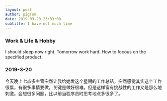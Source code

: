 ```yaml
---
layout: post
author: pigTom
date: 2019-03-20 23:33:00
subtitle: I have not much time
---
```


### Work & Life & Hobby
I should sleep now right.
Tomorrow work hard.
How to focous on the specified product.

### 2019-3-20
今天晚上七点多主管突然让我给她发这个星期的工作总结，突然感觉其实这个工作很累，有很多事情要做，关键是做好很难。但是这样富有挑战性的工作又是那么地刺激。会想很多问题，比以前当程序员时思考地点多很多了。
